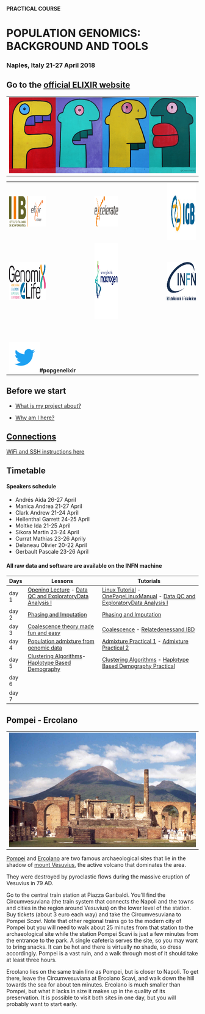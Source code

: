 #### PRACTICAL COURSE

# POPULATION GENOMICS: BACKGROUND AND TOOLS
### Naples, Italy 21-27 April 2018

## Go to the [official ELIXIR website](https://elixir-iib-training.github.io/website/2018/04/21/PopGen-Napoli.html)


<table style="width:100%">
   <tr>
     <td><img src="./img/embo2017.png" alt="yay" height="200" width="700"></td>
     <tr/>
</table>


<table width="700">
   <tr>
   <td><a href="https://elixir-iib-training.github.io/website/"><img src="./img/logos/logo_iib.png" alt="yay" height="80" width="700"></a></td>
   <td></td>
   <td><a href="https://www.elixir-europe.org/about-us/how-funded/eu-projects/excelerate"><img src="./img/logos/Logo_excelerate_whitebackground.png" alt="yay" height="80" width="300"></a></td>
   <td width="50"></td>
     <td><a href="http://www.igb.cnr.it/"><img src="./img/logos/IGB-logo.jpg" alt="cnr" height="150" width="550"></a></td>
      </tr>
      <tr>
      <td><a href="http://www.genomix4life.com/it/"><img src="./img/logos/Logo_genomix4life.png" height="100" width="500"></a></td>
      <td width="100"></td>
      <td align="right"><a href="https://dna.macrogen.com/eng/"><img src="./img/logos/Logo_Macrogen_300x300.png" alt="yay" height="200" width="450"></a></td>
      <td width="100"></td>
        <td align="right"><a href="http://home.infn.it/en/"><img src="./img/logos/Logo_INFN.png" alt="yay" height="100" width="150"></a></td>          
        </tr>
        <tr height="50"></tr>
   <tr>
    <td colspan="4"><img src="./img/tw.png" alt="yay" height="80" width="80"><b>#popgenelixir</b></td>    
   </tr>
</table>

## Before we start
<a href="https://elixir-iib-training.github.io/website/">

- What is my project about?

- Why am I here?


## Connections
WiFi and SSH instructions [here](WiFi-SSHinstruction.md)

## Timetable

#### Speakers schedule
- Andrés Aida 26-27 April
- Manica Andrea 21-27 April
- Clark Andrew 21-24 April
- Hellenthal Garrett 24-25 April
- Moltke Ida 21-25 April
- Sikora Martin 23-24 April
- Currat Mathias 23-26 Aprily
- Delaneau Olivier 20-22 April
- Gerbault Pascale 23-26 April

#### All raw data and software are available on the INFN machine

Days |Lessons  | Tutorials |
------------ | ------------- | ------------- |
day 1 |[Opening Lecture](day1/clark/EMBOClarkOverview.pdf) - [Data QC and ExploratoryData Analysis I](day1/delaneau/session1_course.pdf)|[Linux Tutorial](day1/colonna/Academis_Linux.pdf) - [OnePageLinuxManual](day1/colonna/OnePageLinuxManual.pdf) - [Data QC and ExploratoryData Analysis I](day1/delaneau/session1_practical.pdf)|
day 2 |[Phasing and Imputation](day2/delaneau/session2_course.pdf)|[Phasing and Imputation](day2/delaneau/session2_practical.pdf)|
day 3 |[Coalescence theory made fun and easy](day3/clark/DerivationofCoalescent_Clark.pptx)|[Coalescence](day3/clark/CoalescenceExercises2018.pdf) - <a href="http://popgen.dk/ida/Naples2018/web/">Relatedenessand IBD</a>|
day 4 |[Population admixture from genomic data](day4/sikora/lecture_fstats.pdf) | [Admixture Practical 1](day4/sikora/practical1.sh) -  [Admixture Practical 2](POPGEN2018/day4/sikora/practical1.sh)|
day 5 |[Clustering Algorithms](day5/hellenthal/ClusteringAlgorithmsLecture.pdf)- [Haplotype Based Demography](day5/hellenthal/HapBasedDemographyLecture.pdf) |[Clustering Algorithms](day5/hellenthal/ClusteringAlgoritmsPractical.pdf) - [Haplotype Based Demography Practical](day5/hellenthal/HapBasedDemographyPractical.pdf)|
day 6 |||
day 7 |||





## Pompei - Ercolano


<table style="width:100%">
   <tr>
     <td><img src="./img/pompei1.jpg" alt="yay" height="300" width="600"></td>
     <tr/>
</table>


[Pompei](https://en.wikipedia.org/wiki/Pompeii) and [Ercolano](https://en.wikipedia.org/wiki/Ercolano) are two famous archaeological sites that lie in the shadow of [mount Vesuvius](https://en.wikipedia.org/wiki/Mount_Vesuvius), the active volcano that dominates the area.

They were destroyed by pyroclastic flows during the massive eruption of Vesuvius in 79 AD.

Go to the central train station at Piazza Garibaldi. You'll find the Circumvesuviana (the train system that connects the Napoli and the towns and cities in the region around Vesuvius) on the lower level of the station. Buy tickets (about 3 euro each way) and take the Circumvesuviana to Pompei _Scavi_. Note that other regional trains go to the modern city of Pompei but you will need to walk about 25 minutes from that station to the archaeological site while the station Pompei Scavi is just a few minutes from the entrance to the park. A single cafeteria serves the site, so you may want to bring snacks. It can be hot and there is virtually no shade, so dress accordingly. Pompei is a vast ruin, and a walk through most of it should take at least three hours.

Ercolano lies on the same train line as Pompei, but is closer to Napoli. To get there, leave the Circumvesuviana at Ercolano Scavi, and walk down the hill towards the sea for about ten minutes. Ercolano is much smaller than Pompei, but what it lacks in size it makes up in the quality of its preservation. It is possible to visit both sites in one day, but you will probably want to start early.
